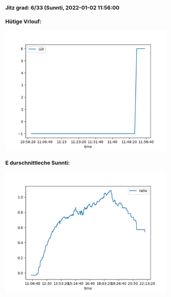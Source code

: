 ### Jitz grad: 6/33 (Sunnti, 2022-01-02 11:56:00

### Hütige Vrlouf:
![Graph](Today.png)

### E durschnittleche Sunnti:
![Graph](Sunnti.png)